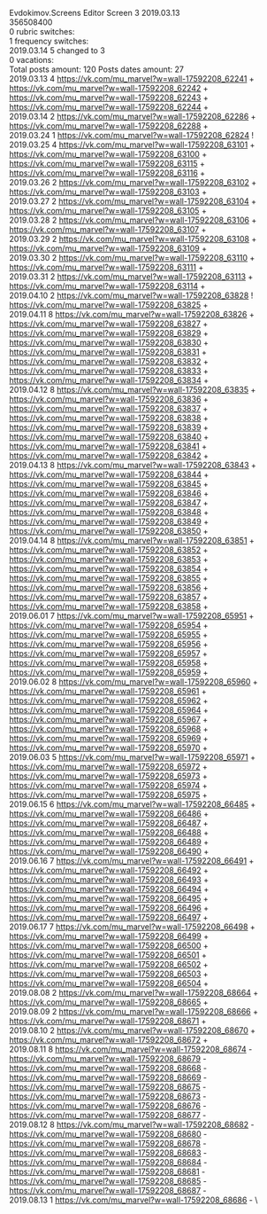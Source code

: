 Evdokimov.Screens	Editor Screen 3 2019.03.13\
356508400\
0 rubric switches:\
1 frequency switches:\
2019.03.14 5 changed to 3 \
0 vacations:\
Total posts amount: 120	Posts dates amount: 27\
2019.03.13 4 https://vk.com/mu_marvel?w=wall-17592208_62241 + https://vk.com/mu_marvel?w=wall-17592208_62242 + https://vk.com/mu_marvel?w=wall-17592208_62243 + https://vk.com/mu_marvel?w=wall-17592208_62244 + \
2019.03.14 2 https://vk.com/mu_marvel?w=wall-17592208_62286 + https://vk.com/mu_marvel?w=wall-17592208_62288 + \
2019.03.24 1 https://vk.com/mu_marvel?w=wall-17592208_62824 ! \
2019.03.25 4 https://vk.com/mu_marvel?w=wall-17592208_63101 + https://vk.com/mu_marvel?w=wall-17592208_63100 + https://vk.com/mu_marvel?w=wall-17592208_63115 + https://vk.com/mu_marvel?w=wall-17592208_63116 + \
2019.03.26 2 https://vk.com/mu_marvel?w=wall-17592208_63102 + https://vk.com/mu_marvel?w=wall-17592208_63103 + \
2019.03.27 2 https://vk.com/mu_marvel?w=wall-17592208_63104 + https://vk.com/mu_marvel?w=wall-17592208_63105 + \
2019.03.28 2 https://vk.com/mu_marvel?w=wall-17592208_63106 + https://vk.com/mu_marvel?w=wall-17592208_63107 + \
2019.03.29 2 https://vk.com/mu_marvel?w=wall-17592208_63108 + https://vk.com/mu_marvel?w=wall-17592208_63109 + \
2019.03.30 2 https://vk.com/mu_marvel?w=wall-17592208_63110 + https://vk.com/mu_marvel?w=wall-17592208_63111 + \
2019.03.31 2 https://vk.com/mu_marvel?w=wall-17592208_63113 + https://vk.com/mu_marvel?w=wall-17592208_63114 + \
2019.04.10 2 https://vk.com/mu_marvel?w=wall-17592208_63828 ! https://vk.com/mu_marvel?w=wall-17592208_63825 + \
2019.04.11 8 https://vk.com/mu_marvel?w=wall-17592208_63826 + https://vk.com/mu_marvel?w=wall-17592208_63827 + https://vk.com/mu_marvel?w=wall-17592208_63829 + https://vk.com/mu_marvel?w=wall-17592208_63830 + https://vk.com/mu_marvel?w=wall-17592208_63831 + https://vk.com/mu_marvel?w=wall-17592208_63832 + https://vk.com/mu_marvel?w=wall-17592208_63833 + https://vk.com/mu_marvel?w=wall-17592208_63834 + \
2019.04.12 8 https://vk.com/mu_marvel?w=wall-17592208_63835 + https://vk.com/mu_marvel?w=wall-17592208_63836 + https://vk.com/mu_marvel?w=wall-17592208_63837 + https://vk.com/mu_marvel?w=wall-17592208_63838 + https://vk.com/mu_marvel?w=wall-17592208_63839 + https://vk.com/mu_marvel?w=wall-17592208_63840 + https://vk.com/mu_marvel?w=wall-17592208_63841 + https://vk.com/mu_marvel?w=wall-17592208_63842 + \
2019.04.13 8 https://vk.com/mu_marvel?w=wall-17592208_63843 + https://vk.com/mu_marvel?w=wall-17592208_63844 + https://vk.com/mu_marvel?w=wall-17592208_63845 + https://vk.com/mu_marvel?w=wall-17592208_63846 + https://vk.com/mu_marvel?w=wall-17592208_63847 + https://vk.com/mu_marvel?w=wall-17592208_63848 + https://vk.com/mu_marvel?w=wall-17592208_63849 + https://vk.com/mu_marvel?w=wall-17592208_63850 + \
2019.04.14 8 https://vk.com/mu_marvel?w=wall-17592208_63851 + https://vk.com/mu_marvel?w=wall-17592208_63852 + https://vk.com/mu_marvel?w=wall-17592208_63853 + https://vk.com/mu_marvel?w=wall-17592208_63854 + https://vk.com/mu_marvel?w=wall-17592208_63855 + https://vk.com/mu_marvel?w=wall-17592208_63856 + https://vk.com/mu_marvel?w=wall-17592208_63857 + https://vk.com/mu_marvel?w=wall-17592208_63858 + \
2019.06.01 7 https://vk.com/mu_marvel?w=wall-17592208_65951 + https://vk.com/mu_marvel?w=wall-17592208_65954 + https://vk.com/mu_marvel?w=wall-17592208_65955 + https://vk.com/mu_marvel?w=wall-17592208_65956 + https://vk.com/mu_marvel?w=wall-17592208_65957 + https://vk.com/mu_marvel?w=wall-17592208_65958 + https://vk.com/mu_marvel?w=wall-17592208_65959 + \
2019.06.02 8 https://vk.com/mu_marvel?w=wall-17592208_65960 + https://vk.com/mu_marvel?w=wall-17592208_65961 + https://vk.com/mu_marvel?w=wall-17592208_65962 + https://vk.com/mu_marvel?w=wall-17592208_65964 + https://vk.com/mu_marvel?w=wall-17592208_65967 + https://vk.com/mu_marvel?w=wall-17592208_65968 + https://vk.com/mu_marvel?w=wall-17592208_65969 + https://vk.com/mu_marvel?w=wall-17592208_65970 + \
2019.06.03 5 https://vk.com/mu_marvel?w=wall-17592208_65971 + https://vk.com/mu_marvel?w=wall-17592208_65972 + https://vk.com/mu_marvel?w=wall-17592208_65973 + https://vk.com/mu_marvel?w=wall-17592208_65974 + https://vk.com/mu_marvel?w=wall-17592208_65975 + \
2019.06.15 6 https://vk.com/mu_marvel?w=wall-17592208_66485 + https://vk.com/mu_marvel?w=wall-17592208_66486 + https://vk.com/mu_marvel?w=wall-17592208_66487 + https://vk.com/mu_marvel?w=wall-17592208_66488 + https://vk.com/mu_marvel?w=wall-17592208_66489 + https://vk.com/mu_marvel?w=wall-17592208_66490 + \
2019.06.16 7 https://vk.com/mu_marvel?w=wall-17592208_66491 + https://vk.com/mu_marvel?w=wall-17592208_66492 + https://vk.com/mu_marvel?w=wall-17592208_66493 + https://vk.com/mu_marvel?w=wall-17592208_66494 + https://vk.com/mu_marvel?w=wall-17592208_66495 + https://vk.com/mu_marvel?w=wall-17592208_66496 + https://vk.com/mu_marvel?w=wall-17592208_66497 + \
2019.06.17 7 https://vk.com/mu_marvel?w=wall-17592208_66498 + https://vk.com/mu_marvel?w=wall-17592208_66499 + https://vk.com/mu_marvel?w=wall-17592208_66500 + https://vk.com/mu_marvel?w=wall-17592208_66501 + https://vk.com/mu_marvel?w=wall-17592208_66502 + https://vk.com/mu_marvel?w=wall-17592208_66503 + https://vk.com/mu_marvel?w=wall-17592208_66504 + \
2019.08.08 2 https://vk.com/mu_marvel?w=wall-17592208_68664 + https://vk.com/mu_marvel?w=wall-17592208_68665 + \
2019.08.09 2 https://vk.com/mu_marvel?w=wall-17592208_68666 + https://vk.com/mu_marvel?w=wall-17592208_68671 + \
2019.08.10 2 https://vk.com/mu_marvel?w=wall-17592208_68670 + https://vk.com/mu_marvel?w=wall-17592208_68672 + \
2019.08.11 8 https://vk.com/mu_marvel?w=wall-17592208_68674 - https://vk.com/mu_marvel?w=wall-17592208_68679 - https://vk.com/mu_marvel?w=wall-17592208_68668 - https://vk.com/mu_marvel?w=wall-17592208_68669 - https://vk.com/mu_marvel?w=wall-17592208_68675 - https://vk.com/mu_marvel?w=wall-17592208_68673 - https://vk.com/mu_marvel?w=wall-17592208_68676 - https://vk.com/mu_marvel?w=wall-17592208_68677 - \
2019.08.12 8 https://vk.com/mu_marvel?w=wall-17592208_68682 - https://vk.com/mu_marvel?w=wall-17592208_68680 - https://vk.com/mu_marvel?w=wall-17592208_68678 - https://vk.com/mu_marvel?w=wall-17592208_68683 - https://vk.com/mu_marvel?w=wall-17592208_68684 - https://vk.com/mu_marvel?w=wall-17592208_68681 - https://vk.com/mu_marvel?w=wall-17592208_68685 - https://vk.com/mu_marvel?w=wall-17592208_68687 - \
2019.08.13 1 https://vk.com/mu_marvel?w=wall-17592208_68686 - \
